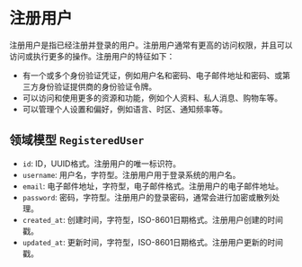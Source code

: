 # 注册用户

注册用户是指已经注册并登录的用户。注册用户通常有更高的访问权限，并且可以访问或执行更多的操作。注册用户的特征如下：

- 有一个或多个身份验证凭证，例如用户名和密码、电子邮件地址和密码、或第三方身份验证提供商的身份验证令牌。
- 可以访问和使用更多的资源和功能，例如个人资料、私人消息、购物车等。
- 可以管理个人设置和偏好，例如语言、时区、通知频率等。

## 领域模型 `RegisteredUser`

- `id`: ID，UUID格式。注册用户的唯一标识符。
- `username`: 用户名，字符型。注册用户用于登录系统的用户名。
- `email`: 电子邮件地址，字符型，电子邮件格式。注册用户的电子邮件地址。
- `password`: 密码，字符型。注册用户的登录密码，通常会进行加密或散列处理。
- `created_at`: 创建时间，字符型，ISO-8601日期格式。注册用户创建的时间戳。
- `updated_at`: 更新时间，字符型，ISO-8601日期格式。注册用户更新的时间戳。
